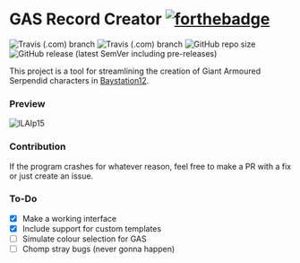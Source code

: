 # GAS Record Creator [![forthebadge](https://forthebadge.com/images/badges/works-on-my-machine.svg)](https://forthebadge.com)

![Travis (.com) branch](https://img.shields.io/travis/com/hermaplusplus/bs12-gas-records/master?label=BUILD%2FMASTER&style=for-the-badge)
![Travis (.com) branch](https://img.shields.io/travis/com/hermaplusplus/bs12-gas-records/dev?label=BUILD%2FDEV&style=for-the-badge)
![GitHub repo size](https://img.shields.io/github/repo-size/hermaplusplus/bs12-gas-records?style=for-the-badge)
![GitHub release (latest SemVer including pre-releases)](https://img.shields.io/github/v/release/hermaplusplus/bs12-gas-records?include_prereleases&label=RELEASE&sort=semver&style=for-the-badge)

This project is a tool for streamlining the creation of Giant Armoured Serpendid characters in [Baystation12](https://github.com/Baystation12/Baystation12).

### Preview

![lLAIp15](https://user-images.githubusercontent.com/49307226/142520650-acb9022a-fa0a-4efe-8bda-2401502a3175.png)


### Contribution

If the program crashes for whatever reason, feel free to make a PR with a fix or just create an issue.

### To-Do
* [X] Make a working interface
* [X] Include support for custom templates
* [ ] Simulate colour selection for GAS
* [ ] Chomp stray bugs (never gonna happen)
